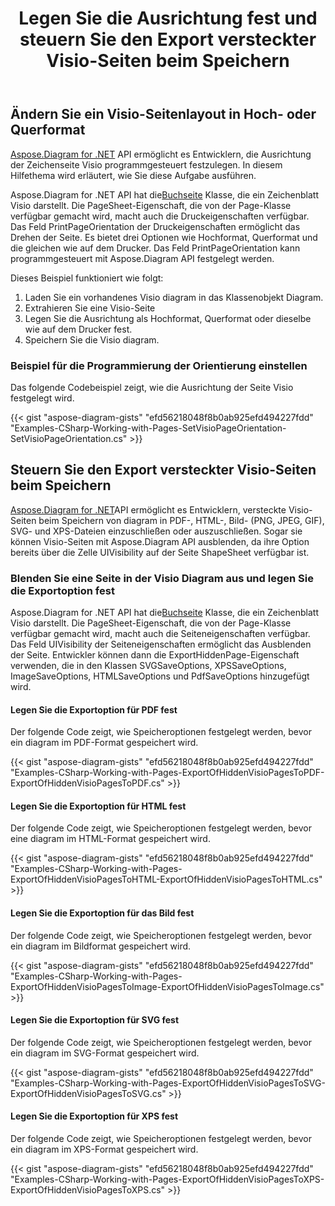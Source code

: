 ﻿---
title: Legen Sie die Ausrichtung fest und steuern Sie den Export versteckter Visio-Seiten beim Speichern
type: docs
weight: 20
url: /de/net/set-orientation-and-control-the-export-of-hidden-visio-pages-on-saving/
description: In diesem Abschnitt wird erläutert, wie Sie das Seitenlayout mit Aspose.Diagram festlegen.
---
## **Ändern Sie ein Visio-Seitenlayout in Hoch- oder Querformat**
[Aspose.Diagram for .NET](https://products.aspose.com/diagram/net/) API ermöglicht es Entwicklern, die Ausrichtung der Zeichenseite Visio programmgesteuert festzulegen. In diesem Hilfethema wird erläutert, wie Sie diese Aufgabe ausführen.

 Aspose.Diagram for .NET API hat die[Buchseite](http://www.aspose.com/api/net/diagram/aspose.diagram/page) Klasse, die ein Zeichenblatt Visio darstellt. Die PageSheet-Eigenschaft, die von der Page-Klasse verfügbar gemacht wird, macht auch die Druckeigenschaften verfügbar. Das Feld PrintPageOrientation der Druckeigenschaften ermöglicht das Drehen der Seite. Es bietet drei Optionen wie Hochformat, Querformat und die gleichen wie auf dem Drucker. Das Feld PrintPageOrientation kann programmgesteuert mit Aspose.Diagram API festgelegt werden.

Dieses Beispiel funktioniert wie folgt:

1. Laden Sie ein vorhandenes Visio diagram in das Klassenobjekt Diagram.
1. Extrahieren Sie eine Visio-Seite
1. Legen Sie die Ausrichtung als Hochformat, Querformat oder dieselbe wie auf dem Drucker fest.
1. Speichern Sie die Visio diagram.
### **Beispiel für die Programmierung der Orientierung einstellen**
Das folgende Codebeispiel zeigt, wie die Ausrichtung der Seite Visio festgelegt wird.

{{< gist "aspose-diagram-gists" "efd56218048f8b0ab925efd494227fdd" "Examples-CSharp-Working-with-Pages-SetVisioPageOrientation-SetVisioPageOrientation.cs" >}}
## **Steuern Sie den Export versteckter Visio-Seiten beim Speichern**
[Aspose.Diagram for .NET](https://products.aspose.com/diagram/net/)API ermöglicht es Entwicklern, versteckte Visio-Seiten beim Speichern von diagram in PDF-, HTML-, Bild- (PNG, JPEG, GIF), SVG- und XPS-Dateien einzuschließen oder auszuschließen. Sogar sie können Visio-Seiten mit Aspose.Diagram API ausblenden, da ihre Option bereits über die Zelle UIVisibility auf der Seite ShapeSheet verfügbar ist.
### **Blenden Sie eine Seite in der Visio Diagram aus und legen Sie die Exportoption fest**
 Aspose.Diagram for .NET API hat die[Buchseite](http://www.aspose.com/api/net/diagram/aspose.diagram/page) Klasse, die ein Zeichenblatt Visio darstellt. Die PageSheet-Eigenschaft, die von der Page-Klasse verfügbar gemacht wird, macht auch die Seiteneigenschaften verfügbar. Das Feld UIVisibility der Seiteneigenschaften ermöglicht das Ausblenden der Seite. Entwickler können dann die ExportHiddenPage-Eigenschaft verwenden, die in den Klassen SVGSaveOptions, XPSSaveOptions, ImageSaveOptions, HTMLSaveOptions und PdfSaveOptions hinzugefügt wird.
#### **Legen Sie die Exportoption für PDF fest**
Der folgende Code zeigt, wie Speicheroptionen festgelegt werden, bevor ein diagram im PDF-Format gespeichert wird.

{{< gist "aspose-diagram-gists" "efd56218048f8b0ab925efd494227fdd" "Examples-CSharp-Working-with-Pages-ExportOfHiddenVisioPagesToPDF-ExportOfHiddenVisioPagesToPDF.cs" >}}
#### **Legen Sie die Exportoption für HTML fest**
Der folgende Code zeigt, wie Speicheroptionen festgelegt werden, bevor eine diagram im HTML-Format gespeichert wird.

{{< gist "aspose-diagram-gists" "efd56218048f8b0ab925efd494227fdd" "Examples-CSharp-Working-with-Pages-ExportOfHiddenVisioPagesToHTML-ExportOfHiddenVisioPagesToHTML.cs" >}}
#### **Legen Sie die Exportoption für das Bild fest**
Der folgende Code zeigt, wie Speicheroptionen festgelegt werden, bevor ein diagram im Bildformat gespeichert wird.

{{< gist "aspose-diagram-gists" "efd56218048f8b0ab925efd494227fdd" "Examples-CSharp-Working-with-Pages-ExportOfHiddenVisioPagesToImage-ExportOfHiddenVisioPagesToImage.cs" >}}
#### **Legen Sie die Exportoption für SVG fest**
Der folgende Code zeigt, wie Speicheroptionen festgelegt werden, bevor ein diagram im SVG-Format gespeichert wird.

{{< gist "aspose-diagram-gists" "efd56218048f8b0ab925efd494227fdd" "Examples-CSharp-Working-with-Pages-ExportOfHiddenVisioPagesToSVG-ExportOfHiddenVisioPagesToSVG.cs" >}}
#### **Legen Sie die Exportoption für XPS fest**
Der folgende Code zeigt, wie Speicheroptionen festgelegt werden, bevor ein diagram im XPS-Format gespeichert wird.

{{< gist "aspose-diagram-gists" "efd56218048f8b0ab925efd494227fdd" "Examples-CSharp-Working-with-Pages-ExportOfHiddenVisioPagesToXPS-ExportOfHiddenVisioPagesToXPS.cs" >}}
